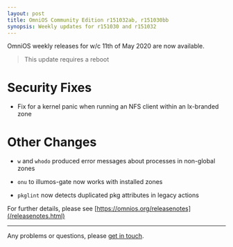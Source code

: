 ```yaml
---
layout: post
title: OmniOS Community Edition r151032ab, r151030bb
synopsis: Weekly updates for r151030 and r151032
---
```

OmniOS weekly releases for w/c 11th of May 2020 are now available.

> This update requires a reboot

# Security Fixes

* Fix for a kernel panic when running an NFS client within an lx-branded zone

# Other Changes

* `w` and `whodo` produced error messages about processes in non-global zones

* `onu` to illumos-gate now works with installed zones

* `pkglint` now detects duplicated pkg attributes in legacy actions


For further details, please see
[https://omnios.org/releasenotes](/releasenotes.html)

---

Any problems or questions, please [get in touch](/about/contact.html).

